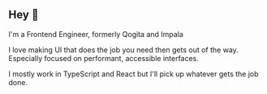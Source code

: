 ## Hey 🙏

I'm a Frontend Engineer, formerly Qogita and Impala

I love making UI that does the job you need then gets out of the way. Especially focused on performant, accessible interfaces.

I mostly work in TypeScript and React but I'll pick up whatever gets the job done.
<!--
**ChristienGuy/ChristienGuy** is a ✨ _special_ ✨ repository because its `README.md` (this file) appears on your GitHub profile.

Here are some ideas to get you started:

- 🔭 I’m currently working on ...
- 🌱 I’m currently learning ...
- 👯 I’m looking to collaborate on ...
- 🤔 I’m looking for help with ...
- 💬 Ask me about ...
- 📫 How to reach me: ...
- 😄 Pronouns: ...
- ⚡ Fun fact: ...
-->
